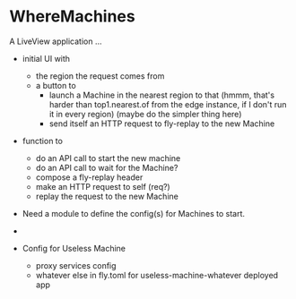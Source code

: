 # WhereMachines

A LiveView application ...


* initial UI with 
  * the region the request comes from
  * a button to 
    * launch a Machine in the nearest region to that (hmmm, that's harder than top1.nearest.of from the edge instance, if I don't run it in every region) (maybe do the simpler thing here)
    * send itself an HTTP request to fly-replay to the new Machine
  
* function to 
  * do an API call to start the new machine 
  * do an API call to wait for the Machine?
  * compose a fly-replay header
  * make an HTTP request to self (req?)
  * replay the request to the new Machine


* Need a module to define the config(s) for Machines to start.
* 

* Config for Useless Machine
  * proxy services config
  * whatever else in fly.toml for useless-machine-whatever deployed app
